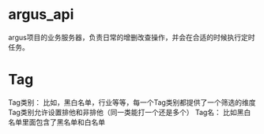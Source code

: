 # argus_api
argus项目的业务服务器，负责日常的增删改查操作，并会在合适的时候执行定时任务。
# Tag
Tag类别： 比如，黑白名单，行业等等，每一个Tag类别都提供了一个筛选的维度
Tag类别允许设置排他和非排他（同一类能打一个还是多个）
Tag名： 比如黑白名单里面包含了黑名单和白名单

